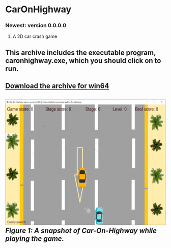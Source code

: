 # CarOnHighway
### Newest: version 0.0.0.0
1. A 2D car crash game
## This archive includes the executable program, caronhighway.exe, which you should click on to run.
[Download the archive for win64](https://drive.google.com/file/d/1vrvOVnAYAgYl4-CI1u3qg1FVsLH--LHS/view?usp=sharing)
---
![A snapshot of the game: Car On Highway](Media/ver-0-0-0-0.jpg) *Figure 1: A snapshot of Car-On-Highway while playing the game.*
---